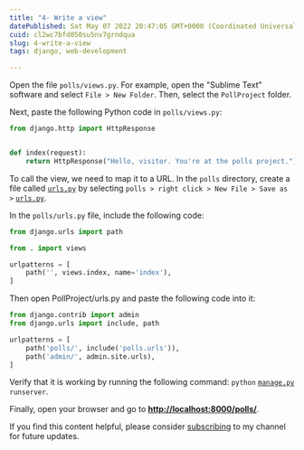 ```yaml
---
title: "4- Write a view"
datePublished: Sat May 07 2022 20:47:05 GMT+0000 (Coordinated Universal Time)
cuid: cl2wc7bfd050su5nv7grndqua
slug: 4-write-a-view
tags: django, web-development

---
```


Open the file `polls/views.py`. For example, open the "Sublime Text" software and select `File > New Folder`. Then, select the `PollProject` folder.

Next, paste the following Python code in `polls/views.py`:

```python
from django.http import HttpResponse


def index(request):
    return HttpResponse("Hello, visitor. You're at the polls project.")
```

To call the view, we need to map it to a URL. In the `polls` directory, create a file called [`urls.py`](http://urls.py) by selecting `polls > right click > New File > Save as >` [`urls.py`](http://urls.py).

In the `polls/urls.py` file, include the following code:

```python
from django.urls import path

from . import views

urlpatterns = [
    path('', views.index, name='index'),
]
```

Then open PollProject/urls.py and paste the following code into it:

```python
from django.contrib import admin
from django.urls import include, path

urlpatterns = [
    path('polls/', include('polls.urls')),
    path('admin/', admin.site.urls),
]
```

Verify that it is working by running the following command: `python` [`manage.py`](http://manage.py) `runserver`.

Finally, open your browser and go to [**http://localhost:8000/polls/**](http://localhost:8000/polls/).

If you find this content helpful, please consider [subscribing](https://www.youtube.com/channel/UCpbWlHEqBSnJb6i4UemXQpA?sub_confirmation=1) to my channel for future updates.